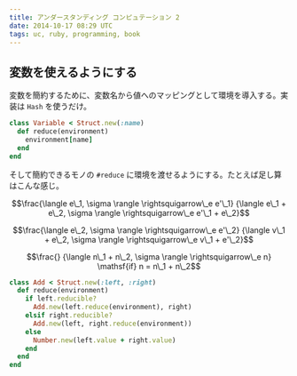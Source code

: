 ```yaml
---
title: アンダースタンディング コンピュテーション 2
date: 2014-10-17 08:29 UTC
tags: uc, ruby, programming, book
---
```


## 変数を使えるようにする

変数を簡約するために、変数名から値へのマッピングとして環境を導入する。実装は `Hash` を使うだけ。

```ruby
class Variable < Struct.new(:name)
  def reduce(environment)
    environment[name]
  end
end
```

そして簡約できるモノの `#reduce` に環境を渡せるようにする。たとえば足し算はこんな感じ。

$$\frac{\langle e\_1, \sigma \rangle \rightsquigarrow\_e e'\_1}
       {\langle e\_1 + e\_2, \sigma \rangle \rightsquigarrow\_e e'\_1 + e\_2}$$

$$\frac{\langle e\_2, \sigma \rangle \rightsquigarrow\_e e'\_2}
       {\langle v\_1 + e\_2, \sigma \rangle \rightsquigarrow\_e v\_1 + e'\_2}$$

$$\frac{}
       {\langle n\_1 + n\_2, \sigma \rangle \rightsquigarrow\_e n} \mathsf{if} n = n\_1 + n\_2$$

```ruby
class Add < Struct.new(:left, :right)
  def reduce(environment)
    if left.reducible?
      Add.new(left.reduce(environment), right)
    elsif right.reducible?
      Add.new(left, right.reduce(environment))
    else
      Number.new(left.value + right.value)
    end
  end
end
```
